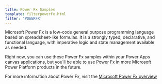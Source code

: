```yaml
---
title: Power Fx Samples
template: filterpowerfx.html
filter: 'POWERFX'
---
```


Microsoft Power Fx is a low-code general purpose programming language based on spreadsheet-like formulas. It is a strongly typed, declarative, and functional language, with imperative logic and state management available as needed.

Right now, you can use these Power Fx samples within your Power Apps canvas applications, but you'll be able to use Power Fx in more Microsoft Power Platform products in the future.

For more information about Power Fx, visit the [Microsoft Power Fx overview](https://docs.microsoft.com/power-platform/power-fx/overview)

